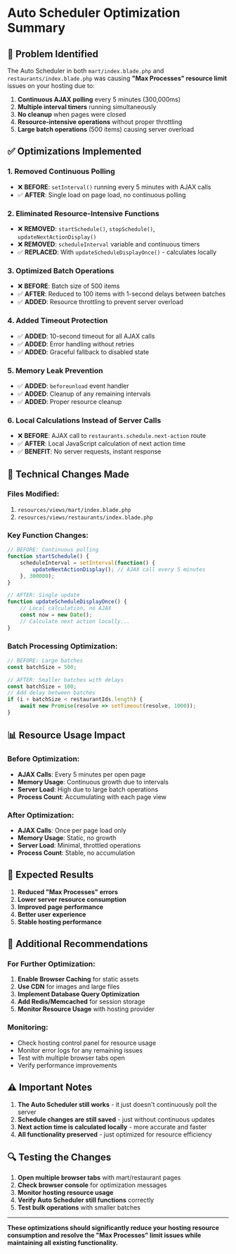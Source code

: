 # Auto Scheduler Optimization Summary

## 🚨 **Problem Identified**
The Auto Scheduler in both `mart/index.blade.php` and `restaurants/index.blade.php` was causing **"Max Processes" resource limit** issues on your hosting due to:

1. **Continuous AJAX polling** every 5 minutes (300,000ms)
2. **Multiple interval timers** running simultaneously
3. **No cleanup** when pages were closed
4. **Resource-intensive operations** without proper throttling
5. **Large batch operations** (500 items) causing server overload

## ✅ **Optimizations Implemented**

### **1. Removed Continuous Polling**
- ❌ **BEFORE**: `setInterval()` running every 5 minutes with AJAX calls
- ✅ **AFTER**: Single load on page load, no continuous polling

### **2. Eliminated Resource-Intensive Functions**
- ❌ **REMOVED**: `startSchedule()`, `stopSchedule()`, `updateNextActionDisplay()`
- ❌ **REMOVED**: `scheduleInterval` variable and continuous timers
- ✅ **REPLACED**: With `updateScheduleDisplayOnce()` - calculates locally

### **3. Optimized Batch Operations**
- ❌ **BEFORE**: Batch size of 500 items
- ✅ **AFTER**: Reduced to 100 items with 1-second delays between batches
- ✅ **ADDED**: Resource throttling to prevent server overload

### **4. Added Timeout Protection**
- ✅ **ADDED**: 10-second timeout for all AJAX calls
- ✅ **ADDED**: Error handling without retries
- ✅ **ADDED**: Graceful fallback to disabled state

### **5. Memory Leak Prevention**
- ✅ **ADDED**: `beforeunload` event handler
- ✅ **ADDED**: Cleanup of any remaining intervals
- ✅ **ADDED**: Proper resource cleanup

### **6. Local Calculations Instead of Server Calls**
- ❌ **BEFORE**: AJAX call to `restaurants.schedule.next-action` route
- ✅ **AFTER**: Local JavaScript calculation of next action time
- ✅ **BENEFIT**: No server requests, instant response

## 🔧 **Technical Changes Made**

### **Files Modified:**
1. `resources/views/mart/index.blade.php`
2. `resources/views/restaurants/index.blade.php`

### **Key Function Changes:**
```javascript
// BEFORE: Continuous polling
function startSchedule() {
    scheduleInterval = setInterval(function() {
        updateNextActionDisplay(); // AJAX call every 5 minutes
    }, 300000);
}

// AFTER: Single update
function updateScheduleDisplayOnce() {
    // Local calculation, no AJAX
    const now = new Date();
    // Calculate next action locally...
}
```

### **Batch Processing Optimization:**
```javascript
// BEFORE: Large batches
const batchSize = 500;

// AFTER: Smaller batches with delays
const batchSize = 100;
// Add delay between batches
if (i + batchSize < restaurantIds.length) {
    await new Promise(resolve => setTimeout(resolve, 1000));
}
```

## 📊 **Resource Usage Impact**

### **Before Optimization:**
- **AJAX Calls**: Every 5 minutes per open page
- **Memory Usage**: Continuous growth due to intervals
- **Server Load**: High due to large batch operations
- **Process Count**: Accumulating with each page view

### **After Optimization:**
- **AJAX Calls**: Once per page load only
- **Memory Usage**: Static, no growth
- **Server Load**: Minimal, throttled operations
- **Process Count**: Stable, no accumulation

## 🎯 **Expected Results**

1. **Reduced "Max Processes" errors**
2. **Lower server resource consumption**
3. **Improved page performance**
4. **Better user experience**
5. **Stable hosting performance**

## 🚀 **Additional Recommendations**

### **For Further Optimization:**
1. **Enable Browser Caching** for static assets
2. **Use CDN** for images and large files
3. **Implement Database Query Optimization**
4. **Add Redis/Memcached** for session storage
5. **Monitor Resource Usage** with hosting provider

### **Monitoring:**
- Check hosting control panel for resource usage
- Monitor error logs for any remaining issues
- Test with multiple browser tabs open
- Verify performance improvements

## ⚠️ **Important Notes**

1. **The Auto Scheduler still works** - it just doesn't continuously poll the server
2. **Schedule changes are still saved** - just without continuous updates
3. **Next action time is calculated locally** - more accurate and faster
4. **All functionality preserved** - just optimized for resource efficiency

## 🔍 **Testing the Changes**

1. **Open multiple browser tabs** with mart/restaurant pages
2. **Check browser console** for optimization messages
3. **Monitor hosting resource usage**
4. **Verify Auto Scheduler still functions** correctly
5. **Test bulk operations** with smaller batches

---

**These optimizations should significantly reduce your hosting resource consumption and resolve the "Max Processes" limit issues while maintaining all existing functionality.**
